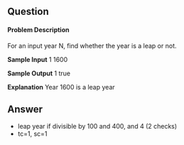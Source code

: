 ## Question
#### Problem Description
For an input year N, find whether the year is a leap or not.

**Sample Input** 1
1600

**Sample Output** 1
true

**Explanation**
Year 1600 is a leap year

## Answer
- leap year if divisible by 100 and 400, and 4 (2 checks) 
- tc=1, sc=1